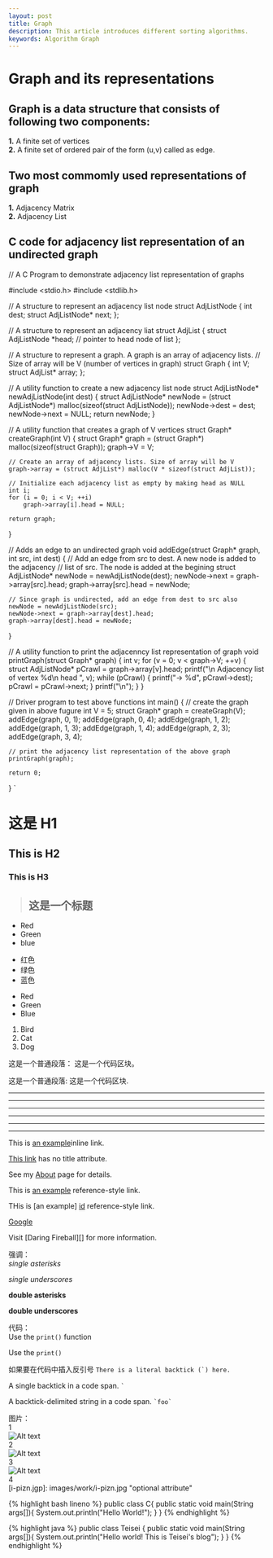 ```yaml
---
layout: post
title: Graph
description: This article introduces different sorting algorithms.
keywords: Algorithm Graph
---  
```

# Graph and its representations  

## Graph is a data structure that consists of following two components:  
**1.** A finite set of vertices  
**2.** A finite set of ordered pair of the form (u,v) called as edge.

## Two most commomly used representations of graph  
**1.** Adjacency Matrix  
**2.** Adjacency List  

## C code for adjacency list representation of an undirected graph  
// A C Program to demonstrate adjacency list representation of graphs

#include <stdio.h>
#include <stdlib.h>

// A structure to represent an adjacency list node
struct AdjListNode
{
	int dest;
	struct AdjListNode* next;
};

// A structure to represent an adjacency liat
struct AdjList
{
	struct AdjListNode *head; // pointer to head node of list
};

// A structure to represent a graph. A graph is an array of adjacency lists.
// Size of array will be V (number of vertices in graph)
struct Graph
{
	int V;
	struct AdjList* array;
};

// A utility function to create a new adjacency list node
struct AdjListNode* newAdjListNode(int dest)
{
	struct AdjListNode* newNode =
			(struct AdjListNode*) malloc(sizeof(struct AdjListNode));
	newNode->dest = dest;
	newNode->next = NULL;
	return newNode;
}

// A utility function that creates a graph of V vertices
struct Graph* createGraph(int V)
{
	struct Graph* graph = (struct Graph*) malloc(sizeof(struct Graph));
	graph->V = V;

	// Create an array of adjacency lists. Size of array will be V
	graph->array = (struct AdjList*) malloc(V * sizeof(struct AdjList));

	// Initialize each adjacency list as empty by making head as NULL
	int i;
	for (i = 0; i < V; ++i)
		graph->array[i].head = NULL;

	return graph;
}

// Adds an edge to an undirected graph
void addEdge(struct Graph* graph, int src, int dest)
{
	// Add an edge from src to dest. A new node is added to the adjacency
	// list of src. The node is added at the begining
	struct AdjListNode* newNode = newAdjListNode(dest);
	newNode->next = graph->array[src].head;
	graph->array[src].head = newNode;

	// Since graph is undirected, add an edge from dest to src also
	newNode = newAdjListNode(src);
	newNode->next = graph->array[dest].head;
	graph->array[dest].head = newNode;
}

// A utility function to print the adjacenncy list representation of graph
void printGraph(struct Graph* graph)
{
	int v;
	for (v = 0; v < graph->V; ++v)
	{
		struct AdjListNode* pCrawl = graph->array[v].head;
		printf("\n Adjacency list of vertex %d\n head ", v);
		while (pCrawl)
		{
			printf("-> %d", pCrawl->dest);
			pCrawl = pCrawl->next;
		}
		printf("\n");
	}
}

// Driver program to test above functions
int main()
{
	// create the graph given in above fugure
	int V = 5;
	struct Graph* graph = createGraph(V);
	addEdge(graph, 0, 1);
	addEdge(graph, 0, 4);
	addEdge(graph, 1, 2);
	addEdge(graph, 1, 3);
	addEdge(graph, 1, 4);
	addEdge(graph, 2, 3);
	addEdge(graph, 3, 4);

	// print the adjacency list representation of the above graph
	printGraph(graph);

	return 0;
}
`

# 这是 H1   
## This is H2   
### This is H3

>## 这是一个标题

* Red
* Green
* blue

- 红色
- 绿色
- 蓝色

+ Red
+ Green
+ Blue

1. Bird
2. Cat
3. Dog

这是一个普通段落：
    这是一个代码区块。
    
这是一个普通段落:
    这是一个代码区块.
    
***
* * *
*****
* * * * *
- - -
--------------------

This is [an example](http://teisei.github.io "Title")inline link.

[This link](http://teisei.github.io) has no title attribute.

See my [About](/about/) page for details.

This is [an example][id] reference-style link.

THis is [an example] [id] reference-style link.

[id]: http://example.com/ "optional title here"

[Google][]

[Google]: http://www.google.com

Visit [Daring Fireball][]  for more information.


强调：  
*single asterisks*

_single underscores_

**double asterisks**

__double underscores__


代码：  
Use the `print()` function  

<p>Use the <code>print()</code></p>

如果要在代码中插入反引号
``There is a literal backtick (`) here.``

A single backtick in a code span. `` ` ``

A backtick-delimited string in a code span. `` `foo` ``



图片：   
1  
![Alt text](images/work/i-pizn.jpg)     
2  
![Alt text](images/work/Campus_App.png "Optional title")   
3   
![Alt text][id]    
4    
[i-pizn.jgp]: images/work/i-pizn.jpg   "optional attribute"




{% highlight bash lineno %}
public class C{
    public static void main(String args[]){
        System.out.println("Hello World!");
    }
}
{% endhighlight %}



{% highlight java %}
public class Teisei {
    public static void main(String args[]){
        System.out.println("Hello world! This is Teisei's blog");
    }
}
{% endhighlight %}